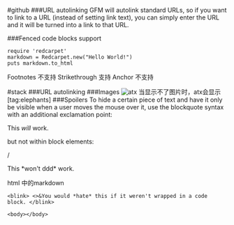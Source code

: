 #github
###URL autolinking
GFM will autolink standard URLs, so if you want to link to a URL (instead of setting link text), you can simply enter the URL and it will be turned into a link to that URL.

###Fenced code blocks 
support

```
require 'redcarpet'
markdown = Redcarpet.new("Hello World!")
puts markdown.to_html
```

Footnotes 不支持  Strikethrough 支持  Anchor 不支持

#stack
###URL autolinking
###Images ![atx]() 当显示不了图片时，atx会显示
[tag:elephants] 
###Spoilers
To hide a certain piece of text and have it only be visible when a user moves the mouse over it, use the blockquote syntax with an additional exclamation point: 

<span>This *will* work.</span>

but not within block elements:

/
<div>
  This *won't ddd* work.
</div> 

html 中的markdown


  `<blink>
       <>&You would *hate* this if it weren't
       wrapped in a code block.
  </blink>`
  
  `<body></body>`

